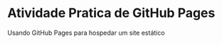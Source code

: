 <h1>Atividade Pratica de GitHub Pages</h1>
<p>Usando GitHub Pages para hospedar um site estático</p>
